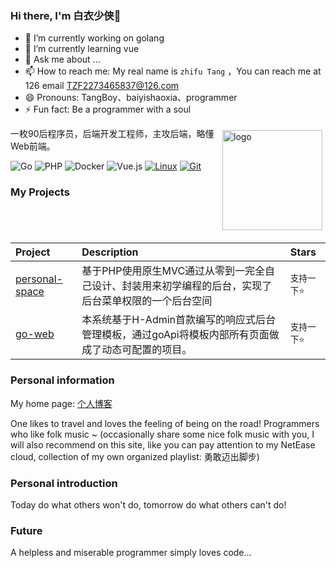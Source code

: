 ### Hi there, I'm 白衣少侠👋

<!--
**baiyishaoxia/baiyishaoxia** is a ✨ _special_ ✨ repository because its `README.md` (this file) appears on your GitHub profile.

Here are some ideas to get you started:

- 🔭 I’m currently working on ...
- 🌱 I’m currently learning ...
- 👯 I’m looking to collaborate on ...
- 🤔 I’m looking for help with ...
- 💬 Ask me about ...
- 📫 How to reach me: ...
- 😄 Pronouns: ...
- ⚡ Fun fact: ...
-->


- 🔭 I’m currently working on golang
- 🌱 I’m currently learning vue
- 💬 Ask me about ...
- 📫 How to reach me: My real name is `zhifu Tang` ，You can reach me at 126 email TZF2273465837@126.com
- 😄 Pronouns: TangBoy、baiyishaoxia、programmer
- ⚡ Fun fact: Be a programmer with a soul

<img src="https://github-readme-stats.vercel.app/api?username=baiyishaoxia&show_icons=true" alt="logo" height="160" align="right" style="margin: 5px; margin-bottom: 20px;" >

一枚90后程序员，后端开发工程师，主攻后端，略懂Web前端。<br/>

![Go](https://img.shields.io/badge/-Go-007396?style=flat-square&logo=go&logoColor=ffffff)
![PHP](https://img.shields.io/badge/PHP-512BD4?style=flat-square&logo=php&logoColor=ffffff)
![Docker](https://img.shields.io/badge/Docker-2496ED?style=flat-square&logo=docker&logoColor=ffffff)
![Vue.js](https://img.shields.io/badge/-Vue.js-4FC08D?style=flat-square&logo=Vue.js&logoColor=ffffff)
[![Linux](https://img.shields.io/badge/-Linux-333333?style=flat-square&logo=linux&logoColor=white)](https://www.linuxfoundation.org/)
[![Git](https://img.shields.io/badge/-Git-f05032?style=flat-square&logo=git&logoColor=white)](https://git-scm.com/)

### My Projects
|Project|Description|Stars|
|:--|:--|:--|
|[personal-space](https://github.com/baiyishaoxia/personal-space)|基于PHP使用原生MVC通过从零到一完全自己设计、封装用来初学编程的后台，实现了后台菜单权限的一个后台空间|`支持一下⭐`|
|[go-web](https://github.com/baiyishaoxia/goWeb)|本系统基于H-Admin首款编写的响应式后台管理模板，通过goApi将模板内部所有页面做成了动态可配置的项目。|`支持一下⭐`|


### Personal information
My home page: [个人博客](https://afu.itcode2018.cn)

One likes to travel and loves the feeling of being on the road! Programmers who like folk music ~ (occasionally share some nice folk music with you, I will also recommend on this site, like you can pay attention to my NetEase cloud, collection of my own organized playlist: 勇敢迈出脚步)

### Personal introduction
Today do what others won't do, tomorrow do what others can't do!

### Future
A helpless and miserable programmer simply loves code...
